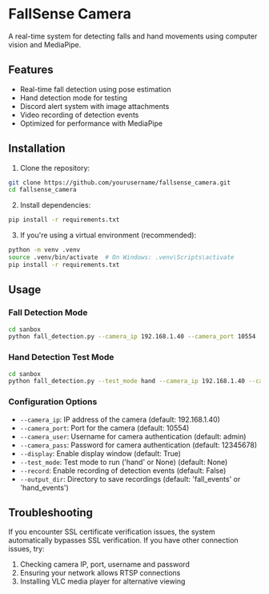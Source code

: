 # FallSense Camera

A real-time system for detecting falls and hand movements using computer vision and MediaPipe.

## Features

- Real-time fall detection using pose estimation
- Hand detection mode for testing
- Discord alert system with image attachments
- Video recording of detection events
- Optimized for performance with MediaPipe

## Installation

1. Clone the repository:

```bash
git clone https://github.com/yourusername/fallsense_camera.git
cd fallsense_camera
```

2. Install dependencies:

```bash
pip install -r requirements.txt
```

3. If you're using a virtual environment (recommended):

```bash
python -m venv .venv
source .venv/bin/activate  # On Windows: .venv\Scripts\activate
pip install -r requirements.txt
```

## Usage

### Fall Detection Mode

```bash
cd sanbox
python fall_detection.py --camera_ip 192.168.1.40 --camera_port 10554
```

### Hand Detection Test Mode

```bash
cd sanbox
python fall_detection.py --test_mode hand --camera_ip 192.168.1.40 --camera_port 10554
```

### Configuration Options

- `--camera_ip`: IP address of the camera (default: 192.168.1.40)
- `--camera_port`: Port for the camera (default: 10554)
- `--camera_user`: Username for camera authentication (default: admin)
- `--camera_pass`: Password for camera authentication (default: 12345678)
- `--display`: Enable display window (default: True)
- `--test_mode`: Test mode to run ('hand' or None) (default: None)
- `--record`: Enable recording of detection events (default: False)
- `--output_dir`: Directory to save recordings (default: 'fall_events' or 'hand_events')

## Troubleshooting

If you encounter SSL certificate verification issues, the system automatically bypasses SSL verification. If you have other connection issues, try:

1. Checking camera IP, port, username and password
2. Ensuring your network allows RTSP connections
3. Installing VLC media player for alternative viewing
